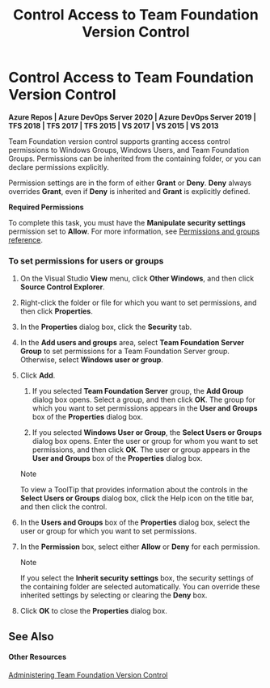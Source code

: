 ﻿---
title: Control Access to Team Foundation Version Control
titleSuffix: Azure Repos
description: Control Access to Team Foundation Version Control
ms.assetid: cccf50be-5503-4155-974b-c75b57888603
ms.technology: devops-code-tfvc
ms.topic: conceptual
ms.date: 08/10/2016
monikerRange: '>= tfs-2015'
---


# Control Access to Team Foundation Version Control

**Azure Repos | Azure DevOps Server 2020 | Azure DevOps Server 2019 | TFS 2018 | TFS 2017 | TFS 2015 | VS 2017 | VS 2015 | VS 2013**

Team Foundation version control supports granting access control permissions to Windows Groups, Windows Users, and Team Foundation Groups. Permissions can be inherited from the containing folder, or you can declare permissions explicitly.

Permission settings are in the form of either **Grant** or **Deny**. **Deny** always overrides **Grant**, even if **Deny** is inherited and **Grant** is explicitly defined.

**Required Permissions**

To complete this task, you must have the **Manipulate security settings** permission set to **Allow**. For more information, see [Permissions and groups reference](../../organizations/security/permissions.md).

### To set permissions for users or groups

1.  On the Visual Studio **View** menu, click **Other Windows**, and then click **Source Control Explorer**.

2.  Right-click the folder or file for which you want to set permissions, and then click **Properties**.

3.  In the **Properties** dialog box, click the **Security** tab.

4.  In the **Add users and groups** area, select **Team Foundation Server Group** to set permissions for a Team Foundation Server group. Otherwise, select **Windows user or group**.

5.  Click **Add**.

    1.  If you selected **Team Foundation Server** group, the **Add Group** dialog box opens. Select a group, and then click **OK**. The group for which you want to set permissions appears in the **User and Groups** box of the **Properties** dialog box.

    2.  If you selected **Windows User or Group**, the **Select Users or Groups** dialog box opens. Enter the user or group for whom you want to set permissions, and then click **OK**. The user or group appears in the **User and Groups** box of the **Properties** dialog box.

    > [!NOTE]
    > To view a ToolTip that provides information about the controls in the **Select Users or Groups** dialog box, click the Help icon on the title bar, and then click the control.

6.  In the **Users and Groups** box of the **Properties** dialog box, select the user or group for which you want to set permissions.

7.  In the **Permission** box, select either **Allow** or **Deny** for each permission.

    > [!NOTE]
    > If you select the **Inherit security settings** box, the security settings of the containing folder are selected automatically. You can override these inherited settings by selecting or clearing the **Deny** box.

8.  Click **OK** to close the **Properties** dialog box.

## See Also

#### Other Resources

[Administering Team Foundation Version Control](administering-team-foundation-version-control.md)

